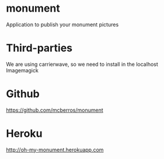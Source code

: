 # monument
Application to publish your monument pictures

# Third-parties
We are using carrierwave, so we need to install in the localhost Imagemagick

# Github
https://github.com/mcberros/monument

# Heroku
http://oh-my-monument.herokuapp.com
